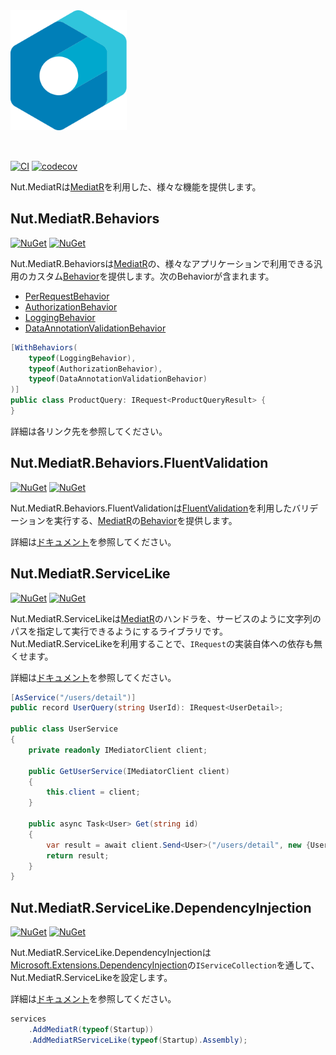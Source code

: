 <img src="./assets/logo/logo.svg" alt="logo" height="192px" style="margin-bottom:2rem;" />

[![CI](https://github.com/Archway-SharedLib/Nut.MediatR.Behaviors/workflows/CI/badge.svg)](https://github.com/Archway-SharedLib/Nut.MediatR.Behaviors/actions)
[![codecov](https://codecov.io/gh/Archway-SharedLib/Nut.MediatR/branch/main/graph/badge.svg?token=N7arqXbSNk)](https://codecov.io/gh/Archway-SharedLib/Nut.MediatR)

Nut.MediatRは[MediatR]を利用した、様々な機能を提供します。

## Nut.MediatR.Behaviors

[![NuGet](https://img.shields.io/nuget/vpre/Nut.MediatR.Behaviors.svg)](https://www.nuget.org/packages/Nut.MediatR.Behaviors) 
[![NuGet](https://img.shields.io/nuget/dt/Nut.MediatR.Behaviors.svg)](https://www.nuget.org/packages/Nut.MediatR.Behaviors)

Nut.MediatR.Behaviorsは[MediatR]の、様々なアプリケーションで利用できる汎用のカスタム[Behavior]を提供します。次のBehaviorが含まれます。

- [PerRequestBehavior](./docs/behavior/PerRequestBehavior.md)
- [AuthorizationBehavior](./docs/behavior/AuthorizationBehavior.md)
- [LoggingBehavior](./docs/behavior/LoggingBehavior.md)
- [DataAnnotationValidationBehavior](./docs/behavior/DataAnnotationValidationBehavior.md)

```cs
[WithBehaviors(
    typeof(LoggingBehavior),
    typeof(AuthorizationBehavior),
    typeof(DataAnnotationValidationBehavior)
)]
public class ProductQuery: IRequest<ProductQueryResult> {
}
```

詳細は各リンク先を参照してください。

## Nut.MediatR.Behaviors.FluentValidation

[![NuGet](https://img.shields.io/nuget/vpre/Nut.MediatR.Behaviors.FluentValidation.svg)](https://www.nuget.org/packages/Nut.MediatR.Behaviors.FluentValidation) 
[![NuGet](https://img.shields.io/nuget/dt/Nut.MediatR.Behaviors.FluentValidation.svg)](https://www.nuget.org/packages/Nut.MediatR.Behaviors.FluentValidation)

Nut.MediatR.Behaviors.FluentValidationは[FluentValidation]を利用したバリデーションを実行する、[MediatR]の[Behavior](https://github.com/jbogard/MediatR/wiki/Behaviors)を提供します。

詳細は[ドキュメント](./docs/behavior/FluentValidationBehavior.md)を参照してください。

## Nut.MediatR.ServiceLike

[![NuGet](https://img.shields.io/nuget/vpre/Nut.MediatR.Behaviors.ServiceLike.svg)](https://www.nuget.org/packages/Nut.MediatR.Behaviors.ServiceLike) 
[![NuGet](https://img.shields.io/nuget/dt/Nut.MediatR.Behaviors.ServiceLike.svg)](https://www.nuget.org/packages/Nut.MediatR.Behaviors.ServiceLike)

Nut.MediatR.ServiceLikeは[MediatR]のハンドラを、サービスのように文字列のパスを指定して実行できるようにするライブラリです。
Nut.MediatR.ServiceLikeを利用することで、`IRequest`の実装自体への依存も無くせます。

詳細は[ドキュメント](./docs/serviceLike/ServiceLike.md)を参照してください。

```cs
[AsService("/users/detail")]
public record UserQuery(string UserId): IRequest<UserDetail>;

public class UserService 
{
    private readonly IMediatorClient client;

    public GetUserService(IMediatorClient client)
    {
        this.client = client;
    }

    public async Task<User> Get(string id)
    {
        var result = await client.Send<User>("/users/detail", new {UserId = id});
        return result;
    }
}
```

## Nut.MediatR.ServiceLike.DependencyInjection

[![NuGet](https://img.shields.io/nuget/vpre/Nut.MediatR.Behaviors.ServiceLike.DependencyInjection.svg)](https://www.nuget.org/packages/Nut.MediatR.Behaviors.ServiceLike.DependencyInjection) 
[![NuGet](https://img.shields.io/nuget/dt/Nut.MediatR.Behaviors.ServiceLike.DependencyInjection.svg)](https://www.nuget.org/packages/Nut.MediatR.Behaviors.ServiceLike.DependencyInjection)

Nut.MediatR.ServiceLike.DependencyInjectionは[Microsoft.Extensions.DependencyInjection](https://docs.microsoft.com/ja-jp/dotnet/core/extensions/dependency-injection)の`IServiceCollection`を通して、Nut.MediatR.ServiceLikeを設定します。

詳細は[ドキュメント](./docs/serviceLike/DependencyInjection.md)を参照してください。

```cs
services
    .AddMediatR(typeof(Startup))
    .AddMediatRServiceLike(typeof(Startup).Assembly);
```

[MediatR]:https://github.com/jbogard/MediatR
[Behavior]:https://github.com/jbogard/MediatR/wiki/Behaviors
[FluentValidation]:https://fluentvalidation.net/
